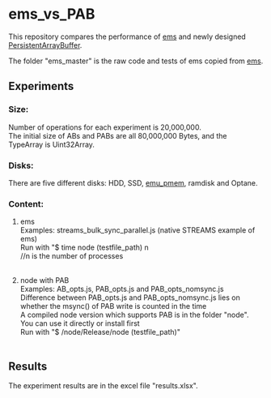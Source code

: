 # ems_vs_PAB

This repository compares the performance of [ems](https://www.npmjs.com/package/ems) and newly designed [PersistentArrayBuffer](https://github.com/how759/quicklake-js/blob/master/src/pab_doc.md).

The folder "ems_master" is the raw code and tests of ems copied from  [ems](https://github.com/SyntheticSemantics/ems).

## Experiments

### Size:
  Number of operations for each experiment is 20,000,000. <br>
  The initial size of ABs and PABs are all 80,000,000 Bytes, and the TypeArray is Uint32Array.
	
### Disks:
  There are five different disks: HDD, SSD, [emu_pmem](http://pmem.io/2016/02/22/pm-emulation.html), ramdisk and Optane.

### Content:
1. ems <br>
 Examples: streams_bulk_sync_parallel.js (native STREAMS example of ems) <br>
 Run with "$ time node (testfile_path) n  <br> 
 //n is the number of processes <br>  

2. node with PAB <br>
Examples: AB_opts.js, PAB_opts.js and PAB_opts_nomsync.js <br>
Difference between PAB_opts.js and PAB_opts_nomsync.js lies on whether the msync() of PAB write is counted in the time <br>
A compiled node version which supports PAB is in the folder "node". You can use it directly or install first <br>
Run with "$ /node/Release/node (testfile_path)" <br> 

## Results
The experiment results are in the excel file "results.xlsx".
